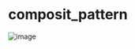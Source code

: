 # composit_pattern
![image](https://user-images.githubusercontent.com/62296109/236509003-7493d542-3fd9-4964-8c1c-e45d27dd1242.png)
